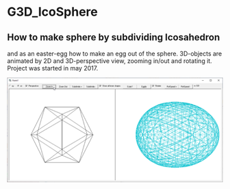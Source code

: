 # G3D_IcoSphere
## How to make sphere by subdividing Icosahedron
and as an easter-egg how to make an egg out of the sphere.
3D-objects are animated by 2D and 3D-perspective view, zooming in/out and rotating it.
Project was started in may 2017.

![IcoSphere.png Image](Resources/IcoSphere.png "IcoSphere.png Image")